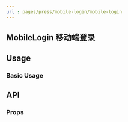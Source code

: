 ```yaml
---
url : pages/press/mobile-login/mobile-login
---
```


## MobileLogin 移动端登录


## Usage

### Basic Usage

## API

### Props


